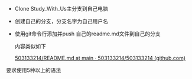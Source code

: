 - Clone Study_With_Us主分支到自己电脑

- 创建自己的分支，分支名字为自己用户名

- 使用git命令行添加并push 自己的readme.md文件到自己的分支

  内容类似如下

  [503133214/README.md at main · 503133214/503133214 (github.com)](https://github.com/503133214/503133214/blob/main/README.md)

要求使用5种以上的语法